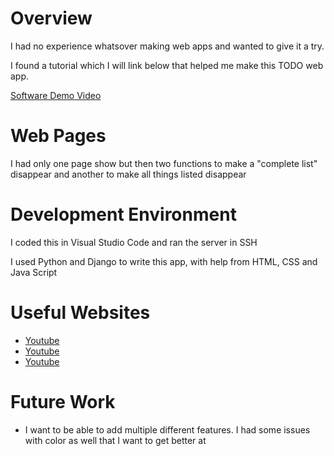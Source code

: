 # Overview
I had no experience whatsover making web apps and wanted to give it a try. 

I found a tutorial which I will link below that helped me make this TODO web app.

[Software Demo Video](http://youtube.link.goes.here)

# Web Pages

I had only one page show but then two functions to make a "complete list" disappear and another to make all things listed disappear

# Development Environment

I coded this in Visual Studio Code and ran the server in SSH

I used Python and Django to write this app, with help from HTML, CSS and Java Script

# Useful Websites

* [Youtube](https://docs.djangoproject.com/en/3.0/contents/)
* [Youtube](https://www.tutorialspoint.com/django/index.htm)
* [Youtube](https://www.youtube.com/watch?v=phHM6glUURw&t=158s)



# Future Work

* I want to be able to add multiple different features. I had some issues with color as well that I want to get better at

